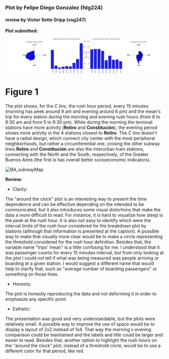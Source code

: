 ### Plot by Felipe Diego Gonzalez (fdg224)
#### review by Victor Sette Gripp (vsg247)

**Plot submitted:**

![HW7_fdg224](https://github.com/victorsette/PUI2016_vsg247/blob/master/HW8_vsg247/HW7_1_fdg224.png)

# Figure 1
The plot shows, for the *C line*, the rush hour period, every 15 minutes (morning has peek around 9 am and evening around 6 pm) and the mean's trip for every station during the morning and evening rush hours (from 8 to 9:30 am and from 5 to 6:30 pm). While during the morning the terminal stations have more activity (**Retiro** and **Constitución**), the evening period shows more activity in the 4 stations closest to **Retiro**. The *C line* doesn't have a radial design, which connect city center with the most peripheral neighborhoods, but rather a circumferential one, crosing the other subway lines.**Retiro** and **Constitución** are also the interurban train stations, connecting with the North and the South, respectively, of the Greater Buenos Aires (the first is has overall better socioeconomic indicators).

![BA_subwayMap](https://github.com/victorsette/PUI2016_fdg224/blob/master/HW7_fdg224/img/baSubwayMap.png)

**Review:**

- Clarity:


The "around the clock" plot is an interesting way to present the time dependence and can be effective depending on the intended to be communicated, but it also introduces some visual distortions that make the data a more difficult to read. For instance, it is hard to visualize how steep is the peak at the rush hour. It is also not easy to identify which were the interval limits of the rush hour considered for the breakdown plot by stations (although that information is presented at the caption). A possible way to make that visually more clear would be to make a circle representing the threshold considered for the rush hour definition.
Besides that, the variable name "trips' mean" is a little confusing for me. I understood that it was passenger counts for every 15 minutes interval, but from only looking at the plot I could not tell if what was being measured was people arriving or boarding at a given station. I would suggest a different name that would help to clarify that, such as "average number of boarding passengers" or something on those lines.


- Honesty:


The plot is honestly reproducing the data and not deforming it in order to emphasize any specific point.


- Esthetic:


The presentation was good and very understandable, but the plots were relatively small.
A possible way to improve the use of space would be to display a layout of 2x2 instead of 1x4. That way the morning x evening comparison could be maintained and the labels and title could be larger and easier to read. Besides that, another option to highlight the rush hours on the "around the clock" plot, instead of a threshold circle, would be to use a different color for that period, like red.


